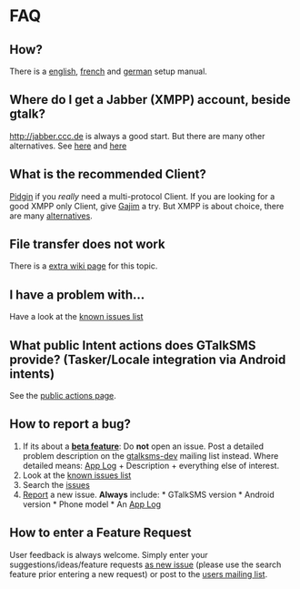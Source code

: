 # FAQ #

## How? ##
There is a [english](HowToSetUp.md), [french](InstallationGTalkSMS.md) and [german](KurzanleitungGTalkSMS.md) setup manual.

## Where do I get a Jabber (XMPP) account, beside gtalk? ##
http://jabber.ccc.de is always a good start. But there are many other alternatives. See [here](http://xmpp.org/services/) and [here](http://www.jabberes.org/servers/)

## What is the recommended Client? ##
[Pidgin](http://www.pidgin.im/) if you _really_ need a multi-protocol Client. If you are looking for a good XMPP only Client, give [Gajim](http://www.gajim.org) a try. But XMPP is about choice, there are many [alternatives](http://xmpp.org/xmpp-software/clients/).


## File transfer does not work ##
There is a [extra wiki page](http://code.google.com/p/gtalksms/wiki/FileTransfers) for this topic.

## I have a problem with... ##
Have a look at the [known issues list](http://code.google.com/p/gtalksms/wiki/KnownHardwareSoftwareIssues)

## What public Intent actions does GTalkSMS provide? (Tasker/Locale integration via Android intents) ##
See the [public actions page](PublicActions.md).

## How to report a **bug**? ##
  1. If its about a **[beta feature](http://code.google.com/p/gtalksms/wiki/BetaFeaturesOfGtalksms)**: Do **not** open an issue. Post a detailed problem description on the [gtalksms-dev](http://groups.google.com/group/gtalksms-dev) mailing list instead. Where detailed means: [App Log](http://code.google.com/p/gtalksms/wiki/GenerateAppLog) + Description + everything else of interest.
  1. Look at the [known issues list](http://code.google.com/p/gtalksms/wiki/KnownHardwareSoftwareIssues)
  1. Search the [issues](http://code.google.com/p/gtalksms/issues/advsearch)
  1. [Report](http://code.google.com/p/gtalksms/issues/entry) a new issue. **Always** include:
    * GTalkSMS version
    * Android version
    * Phone model
    * An [App Log](http://code.google.com/p/gtalksms/wiki/GenerateAppLog)

## How to enter a Feature Request ##
User feedback is always welcome. Simply enter your suggestions/ideas/feature requests [as new issue](http://code.google.com/p/gtalksms/issues/entry) (please use the search feature prior entering a new request) or post to the [users mailing list](http://groups.google.com/group/gtalksms-users).